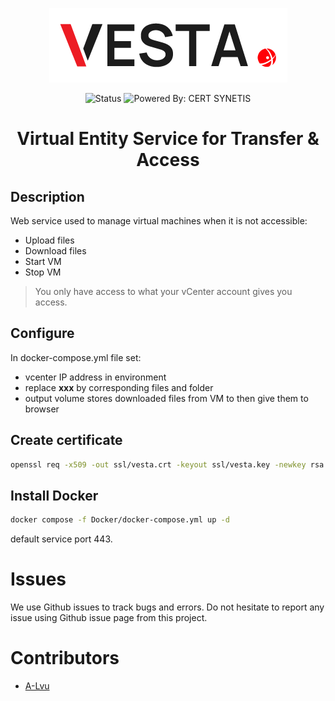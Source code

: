 <p align="center">
<img src="docs/Logo-VESTA-noir.png"/>
</p>

<div align="center">

![Status](https://img.shields.io/badge/status-active-success?style=for-the-badge)
![Powered By: CERT SYNETIS](https://img.shields.io/badge/Powered_By-CERT_SYNETIS-f80808.svg?style=for-the-badge)

</div>

<h1 align="center">Virtual Entity Service for Transfer & Access</h1>


## Description

Web service used to manage virtual machines when it is not accessible:
- Upload files
- Download files
- Start VM
- Stop VM

>You only have access to what your vCenter account gives you access.

## Configure

In docker-compose.yml file set:
* vcenter IP address in environment
* replace **xxx** by corresponding files and folder
* output volume stores downloaded files from VM to then give them to browser

## Create certificate
```bash
openssl req -x509 -out ssl/vesta.crt -keyout ssl/vesta.key -newkey rsa:2048 -nodes -days 1000 -sha256 -subj '/CN=vesta' -extensions EXT -config <( printf "[dn]\nCN=localhost\n[req]\ndistinguished_name = dn\n[EXT]\nsubjectAltName=DNS:localhost\nkeyUsage=digitalSignature\nextendedKeyUsage=serverAuth")
```

## Install Docker
```bash
docker compose -f Docker/docker-compose.yml up -d
```
default service port 443.

# Issues
We use Github issues to track bugs and errors.
Do not hesitate to report any issue using Github issue page from this project.


# Contributors
* [A-Lvu](https://github.com/A-Lvu)